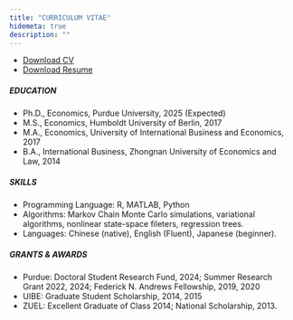 ```yaml
---
title: "CURRICULUM VITAE"
hidemeta: true
description: ""
---
```

+ [Download CV](/CV_0602.pdf)
+ [Download Resume](/Resume_1205.pdf)
##### EDUCATION
+ Ph.D., Economics, Purdue University, 2025 (Expected)
+ M.S., Economics, Humboldt University of Berlin, 2017
+ M.A., Economics, University of International Business and Economics, 2017
+ B.A., International Business, Zhongnan University of Economics and Law, 2014

##### SKILLS
+ Programming Language: R, MATLAB, Python
+ Algorithms: Markov Chain Monte Carlo simulations, variational algorithms, nonlinear state-space fileters, regression trees.
+ Languages: Chinese (native), English (Fluent), Japanese (beginner).
  
##### GRANTS & AWARDS
+ Purdue: Doctoral Student Research Fund, 2024; Summer Research Grant 2022, 2024; Federick N. Andrews Fellowship, 2019, 2020
+ UIBE: Graduate Student Scholarship, 2014, 2015
+ ZUEL: Excellent Graduate of Class 2014; National Scholarship, 2013.

